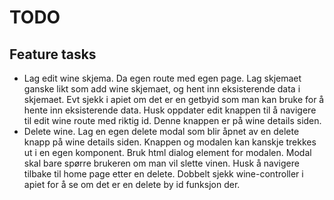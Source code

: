 # TODO

## Feature tasks

- Lag edit wine skjema. Da egen route med egen page. Lag skjemaet ganske likt som add wine skjemaet, og hent inn eksisterende data i skjemaet. Evt sjekk i apiet om det er en getbyid som man kan bruke for å hente inn eksisterende data. Husk oppdater edit knappen til å navigere til edit wine route med riktig id. Denne knappen er på wine details siden.
- Delete wine. Lag en egen delete modal som blir åpnet av en delete knapp på wine details siden. Knappen og modalen kan kanskje trekkes ut i en egen komponent. Bruk html dialog element for modalen. Modal skal bare spørre brukeren om man vil slette vinen. Husk å navigere tilbake til home page etter en delete. Dobbelt sjekk wine-controller i apiet for å se om det er en delete by id funksjon der.